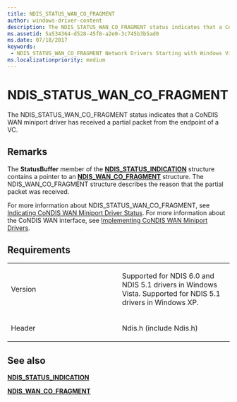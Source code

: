 ```yaml
---
title: NDIS_STATUS_WAN_CO_FRAGMENT
author: windows-driver-content
description: The NDIS_STATUS_WAN_CO_FRAGMENT status indicates that a CoNDIS WAN miniport driver has received a partial packet from the endpoint of a VC.
ms.assetid: 5a534364-d528-45f8-a2e0-3c745b3b5ad0
ms.date: 07/18/2017
keywords:
 - NDIS_STATUS_WAN_CO_FRAGMENT Network Drivers Starting with Windows Vista
ms.localizationpriority: medium
---
```


# NDIS\_STATUS\_WAN\_CO\_FRAGMENT


The NDIS\_STATUS\_WAN\_CO\_FRAGMENT status indicates that a CoNDIS WAN miniport driver has received a partial packet from the endpoint of a VC.

Remarks
-------

The **StatusBuffer** member of the [**NDIS\_STATUS\_INDICATION**](https://msdn.microsoft.com/library/windows/hardware/ff567373) structure contains a pointer to an [**NDIS\_WAN\_CO\_FRAGMENT**](https://msdn.microsoft.com/library/windows/hardware/ff559030) structure. The NDIS\_WAN\_CO\_FRAGMENT structure describes the reason that the partial packet was received.

For more information about NDIS\_STATUS\_WAN\_CO\_FRAGMENT, see [Indicating CoNDIS WAN Miniport Driver Status](https://msdn.microsoft.com/library/windows/hardware/ff554825). For more information about the CoNDIS WAN interface, see [Implementing CoNDIS WAN Miniport Drivers](https://msdn.microsoft.com/library/windows/hardware/ff553805).

Requirements
------------

<table>
<colgroup>
<col width="50%" />
<col width="50%" />
</colgroup>
<tbody>
<tr class="odd">
<td><p>Version</p></td>
<td><p>Supported for NDIS 6.0 and NDIS 5.1 drivers in Windows Vista. Supported for NDIS 5.1 drivers in Windows XP.</p></td>
</tr>
<tr class="even">
<td><p>Header</p></td>
<td>Ndis.h (include Ndis.h)</td>
</tr>
</tbody>
</table>

## See also


[**NDIS\_STATUS\_INDICATION**](https://msdn.microsoft.com/library/windows/hardware/ff567373)

[**NDIS\_WAN\_CO\_FRAGMENT**](https://msdn.microsoft.com/library/windows/hardware/ff559030)

 

 




